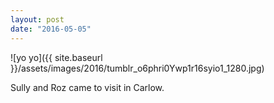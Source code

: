 ```yaml
---
layout: post
date: "2016-05-05"
---
```


![yo yo]({{ site.baseurl }}/assets/images/2016/tumblr_o6phri0Ywp1r16syio1_1280.jpg)

Sully and Roz came to visit in Carlow.
